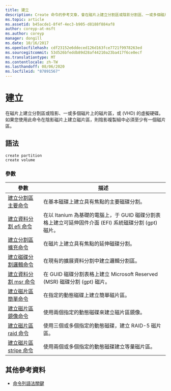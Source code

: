 ```yaml
---
title: 建立
description: Create 命令的參考文章，會在磁片上建立分割區或陰影分割區、一或多個磁片上的磁片區，或 (VHD) 的虛擬硬碟。
ms.topic: article
ms.assetid: b45acde1-8f4f-4ec3-b905-d8188f884af8
author: coreyp-at-msft
ms.author: coreyp
manager: dongill
ms.date: 10/16/2017
ms.openlocfilehash: cdf23152e6ddeced126d163fce7721f9978263ed
ms.sourcegitcommit: 53d526bfeddb89d28af44210a23ba417f6ce0ecf
ms.translationtype: MT
ms.contentlocale: zh-TW
ms.lasthandoff: 08/06/2020
ms.locfileid: "87891567"
---
```

# <a name="create"></a>建立

在磁片上建立分割區或陰影、一或多個磁片上的磁片區，或 (VHD) 的虛擬硬碟。 如果您使用此命令在陰影磁片上建立磁片區，則陰影複製組中必須至少有一個磁片區。

## <a name="syntax"></a>語法

```
create partition
create volume
```

### <a name="parameters"></a>參數

| 參數 | 描述 |
| --------- | ----------- |
| [建立分割區主要命令](create-partition-primary.md) | 在基本磁碟上建立具有焦點的主要磁碟分割。 |
| [建立資料分割 efi 命令](create-partition-efi.md) | 在以 Itanium 為基礎的電腦上，于 GUID 磁碟分割表格上建立可延伸固件介面 (EFI) 系統磁碟分割 (gpt) 磁片。 |
| [建立分割區擴充命令](create-partition-extended.md) | 在磁片上建立具有焦點的延伸磁碟分割。 |
| [建立磁碟分割邏輯命令](create-partition-logical.md) | 在現有的擴展資料分割中建立邏輯分割區。 |
| [建立資料分割 msr 命令](create-partition-msr.md) | 在 GUID 磁碟分割表格上建立 Microsoft Reserved (MSR) 磁碟分割 (gpt) 磁片。 |
| [建立磁片區簡單命令](create-volume-simple.md) | 在指定的動態磁碟上建立簡單磁片區。 |
| [建立磁片區鏡像命令](create-volume-mirror.md) | 使用兩個指定的動態磁碟來建立磁片區鏡像。 |
| [建立磁片區 raid 命令](create-volume-raid.md) | 使用三個或多個指定的動態磁碟，建立 RAID-5 磁片區。 |
| [建立磁片區 stripe 命令](create-volume-stripe.md) | 使用兩個或多個指定的動態磁碟建立等量磁片區。 |

## <a name="additional-references"></a>其他參考資料

- [命令列語法關鍵](command-line-syntax-key.md)
